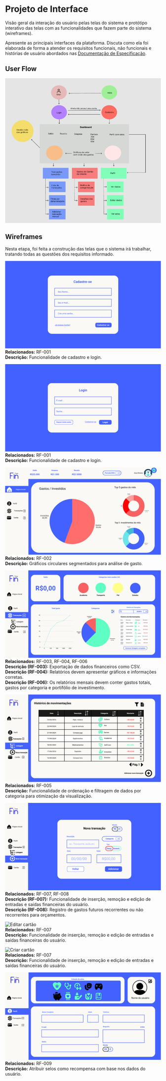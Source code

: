 
# Projeto de Interface

Visão geral da interação do usuário pelas telas do sistema e protótipo interativo das telas com as funcionalidades que fazem parte do sistema (wireframes).

 Apresente as principais interfaces da plataforma. Discuta como ela foi elaborada de forma a atender os requisitos funcionais, não funcionais e histórias de usuário abordados nas <a href="2-Especificação do Projeto.md"> Documentação de Especificação</a>.

## User Flow

![Userflow fintime](img/userflow-fintime.png)

## Wireframes

Nesta etapa, foi feita a construção das telas que o sistema irá trabalhar, tratando todas as questões dos requisitos informado.


![Cadastro](img/Cadastro.png)  
**Relacionados:** RF-001  
**Descrição:** Funcionalidade de cadastro e login.


![Login](img/Login.png)  
**Relacionados:** RF-001  
**Descrição:** Funcionalidade de cadastro e login.


![Home](img/Home.png)  
**Relacionados:** RF-002  
**Descrição:** Gráficos circulares segmentados para análise de gasto.


![Transações](img/Transações.png)  
**Relacionados:** RF-003, RF-004, RF-006  
**Descrição (RF-003):** Exportação de dados financeiros como CSV.  
**Descrição (RF-004):** Relatórios devem apresentar gráficos e informações corretas.  
**Descrição (RF-006):** Os relatórios mensais devem conter gastos totais, gastos por categoria e portifólio de investimento.


![Lista de transações](img/Lista_de_transações.png)  
**Relacionados:** RF-005  
**Descrição:** Funcionalidade de ordenação e filtragem de dados por categoria para otimização da visualização.


![Adicionar transações](img/Adicionar_transações.png)  
**Relacionados:** RF-007, RF-008  
**Descrição (RF-007):** Funcionalidade de inserção, remoção e edição de entradas e saídas financeiras do usuário.  
**Descrição (RF-008):** Registro de gastos futuros recorrentes ou não recorrentes para orçamentos.


![Editar cartão](img/Editar_cartão.png)  
**Relacionados:** RF-007  
**Descrição:** Funcionalidade de inserção, remoção e edição de entradas e saídas financeiras do usuário.


![Criar cartão](img/Criar_cartão.png)  
**Relacionados:** RF-007  
**Descrição:** Funcionalidade de inserção, remoção e edição de entradas e saídas financeiras do usuário.


![Perfil](img/Perfil.png)  
**Relacionados:** RF-009  
**Descrição:** Atribuir selos como recompensa com base nos dados do usuário.



